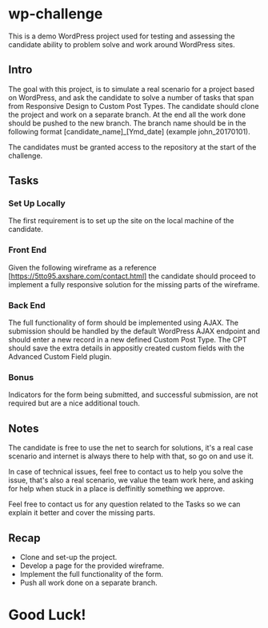# wp-challenge

This is a demo WordPress project used for testing and assessing the candidate ability to problem solve and work around WordPress sites.

## Intro

The goal with this project, is to simulate a real scenario for a project based on WordPress, and ask the candidate to solve a number of tasks that span from Responsive Design to Custom Post Types. The candidate should clone the project and work on a separate branch. At the end all the work done should be pushed to the new branch. The branch name should be in the following format [candidate_name]_[Ymd_date] (example john_20170101).

The candidates must be granted access to the repository at the start of the challenge. 

## Tasks
### Set Up Locally
The first requirement is to set up the site on the local machine of the candidate.

### Front End
Given the following wireframe as a reference [https://5tto95.axshare.com/contact.html] the candidate should proceed to implement a fully responsive solution for the missing parts of the wireframe.

### Back End
The full functionality of form should be implemented using AJAX. The submission should be handled by the default WordPress AJAX endpoint and should enter a new record in a new defined Custom Post Type. The CPT should save the extra details in appositly created custom fields with the Advanced Custom Field plugin.

### Bonus
Indicators for the form being submitted, and successful submission, are not required but are a nice additional touch.

## Notes

The candidate is free to use the net to search for solutions, it's a real case scenario and internet is always there to help with that, so go on and use it. 

In case of technical issues, feel free to contact us to help you solve the issue, that's also a real scenario, we value the team work here, and asking for help when stuck in a place is deffinitly something we approve. 

Feel free to contact us for any question related to the Tasks so we can explain it better and cover the missing parts.

## Recap

- Clone and set-up the project.
- Develop a page for the provided wireframe.
- Implement the full functionality of the form.
- Push all work done on a separate branch.

# Good Luck!
